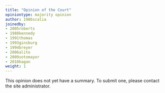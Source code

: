 ```yaml
---
title: "Opinion of the Court"
opiniontype: majority opinion
author: 1986scalia
joinedby:
- 2005roberts
- 1988kennedy
- 1991thomas
- 1993ginsburg
- 1994breyer
- 2006alito
- 2009sotomayor
- 2010kagan
weight: 1
---
```

This opinion does not yet have a summary. To submit one, please contact the site administrator.